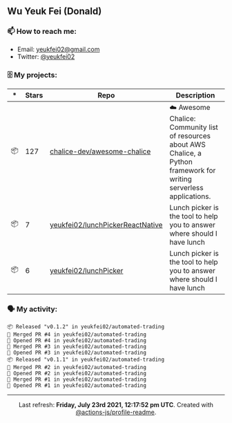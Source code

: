 ## Wu Yeuk Fei (Donald)

### 📫 How to reach me:

- Email: [yeukfei02@gmail.com](yeukfei02@gmail.com)
- Twitter: [@yeukfei02](https://twitter.com/yeukfei02)

### 🗄 My projects:

|*|Stars|Repo|Description|
|---|---|---|---|
| 📦 | 127 | [chalice-dev/awesome-chalice](https://github.com/chalice-dev/awesome-chalice) | ☁️ Awesome Chalice: Community list of resources about AWS Chalice, a Python framework for writing serverless applications. |
| 📦 | 7 | [yeukfei02/lunchPickerReactNative](https://github.com/yeukfei02/lunchPickerReactNative) | Lunch picker is the tool to help you to answer where should I have lunch |
| 📦 | 6 | [yeukfei02/lunchPicker](https://github.com/yeukfei02/lunchPicker) | Lunch picker is the tool to help you to answer where should I have lunch |

### 🗣 My activity:

```
📦 Released "v0.1.2" in yeukfei02/automated-trading
🎉 Merged PR #4 in yeukfei02/automated-trading
💪 Opened PR #4 in yeukfei02/automated-trading
🎉 Merged PR #3 in yeukfei02/automated-trading
💪 Opened PR #3 in yeukfei02/automated-trading
📦 Released "v0.1.1" in yeukfei02/automated-trading
🎉 Merged PR #2 in yeukfei02/automated-trading
💪 Opened PR #2 in yeukfei02/automated-trading
🎉 Merged PR #1 in yeukfei02/automated-trading
💪 Opened PR #1 in yeukfei02/automated-trading
```

---

<p align="center">Last refresh: <b>Friday, July 23rd 2021, 12:17:52 pm UTC</b>. Created with <a href=https://github.com/marketplace/actions/profile-readme>@actions-js/profile-readme</a>.</p>
